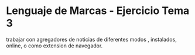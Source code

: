 # Lenguaje de Marcas - Ejercicio Tema 3

trabajar con agregadores de noticias de diferentes modos , instalados, online, o como extension de navegador.